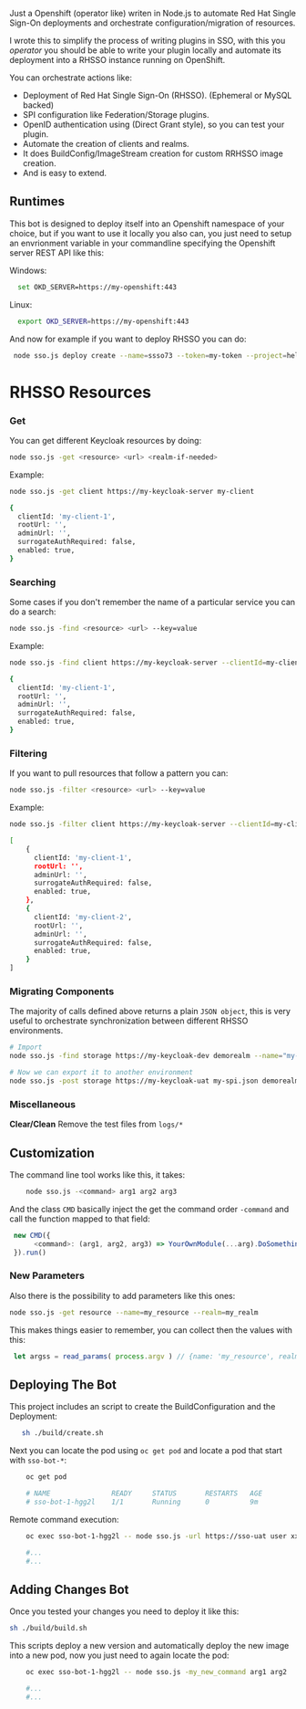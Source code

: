 Just a Openshift (operator like) writen in Node.js to automate Red Hat Single Sign-On deployments and orchestrate configuration/migration of resources.

I wrote this to simplify the process of writing plugins in SSO, with this you *operator* you should be able to write your plugin locally and automate its deployment into a RHSSO instance running on OpenShift. 

You can orchestrate actions like: 

- Deployment of Red Hat Single Sign-On (RHSSO). (Ephemeral or MySQL backed) 
- SPI configuration like Federation/Storage plugins. 
- OpenID authentication using (Direct Grant style), so you can test your plugin. 
- Automate the creation of clients and realms. 
- It does BuildConfig/ImageStream creation for custom RRHSSO image creation. 
- And is easy to extend. 

## Runtimes 

This bot is designed to deploy itself into an Openshift namespace of your choice, but if you want to use it locally you also can, you just need to setup an envrionment variable in your commandline specifying the Openshift server REST API like this: 

Windows: 

```sh
  set OKD_SERVER=https://my-openshift:443
```

Linux: 

```sh
  export OKD_SERVER=https://my-openshift:443
```

And now for example if you want to deploy RHSSO you can do: 

```sh
 node sso.js deploy create --name=ssso73 --token=my-token --project=hello &&
```



# RHSSO Resources

### Get

You can get different Keycloak resources by doing: 

```sh
node sso.js -get <resource> <url> <realm-if-needed>
```

Example:

```sh
node sso.js -get client https://my-keycloak-server my-client

{
  clientId: 'my-client-1',
  rootUrl: '',
  adminUrl: '',
  surrogateAuthRequired: false,
  enabled: true,
}
```

### Searching

Some cases if you don't remember the name of a particular service you can do a search: 

```sh
node sso.js -find <resource> <url> --key=value
```

Example: 

```sh
node sso.js -find client https://my-keycloak-server --clientId=my-client

{
  clientId: 'my-client-1',
  rootUrl: '',
  adminUrl: '',
  surrogateAuthRequired: false,
  enabled: true,
}
```
### Filtering

If you want to pull resources that follow a pattern you can: 

```sh
node sso.js -filter <resource> <url> --key=value
```

Example: 

```sh
node sso.js -filter client https://my-keycloak-server --clientId=my-client

[
    {
      clientId: 'my-client-1',
      rootUrl: '',
      adminUrl: '',
      surrogateAuthRequired: false,
      enabled: true,
    },
    {
      clientId: 'my-client-2',
      rootUrl: '',
      adminUrl: '',
      surrogateAuthRequired: false,
      enabled: true,
    }
]

```


### Migrating Components 

The majority of calls defined above returns a plain ``JSON object``, this is very useful to orchestrate synchronization between different RHSSO environments. 

```sh 
# Import
node sso.js -find storage https://my-keycloak-dev demorealm --name="my-user-federation-spi" > my-spi.json

# Now we can export it to another environment
node sso.js -post storage https://my-keycloak-uat my-spi.json demorealm
```

### Miscellaneous

**Clear/Clean** Remove the test files from ``logs/*``


## Customization

The command line tool works like this, it takes:

```sh
    node sso.js -<command> arg1 arg2 arg3
```

And the class ```CMD``` basically inject the get the command order ``-command`` and call the function mapped to that field: 

```js
 new CMD({
      <command>: (arg1, arg2, arg3) => YourOwnModule(...arg).DoSomething()
 }).run()
```


### New Parameters 

Also there is the possibility to add parameters like this ones: 

```sh
node sso.js -get resource --name=my_resource --realm=my_realm

```

This makes things easier to remember, you can collect then the values with this: 

```js
 let argss = read_params( process.argv ) // {name: 'my_resource', realm='my_realm'}
```

## Deploying The Bot

This project includes an script to create the BuildConfiguration and the Deployment:

```sh
   sh ./build/create.sh    
```

Next you can locate the pod using ``oc get pod`` and locate a pod that start with ``sso-bot-*``: 

```sh
    oc get pod 

    # NAME               READY     STATUS       RESTARTS   AGE
    # sso-bot-1-hgg2l    1/1       Running      0          9m
```

Remote command execution: 

```sh
    oc exec sso-bot-1-hgg2l -- node sso.js -url https://sso-uat user xxyy my_realm

    #...
    #...
```


## Adding Changes Bot

Once you tested your changes you need to deploy it like this: 

```sh
sh ./build/build.sh
```

This scripts deploy a new version and automatically deploy the new image into a new pod, now you just need to again locate the pod: 

```sh
    oc exec sso-bot-1-hgg2l -- node sso.js -my_new_command arg1 arg2

    #...
    #...
```



